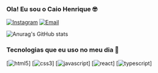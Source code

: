 ### Ola! Eu sou o Caio Henrique 🤓



[![Instagram](https://img.shields.io/badge/Instagram-E4405F?style=for-the-badge&logo=instagram&logoColor=white)](https://www.instagram.com/caio.henriqe_)
[![Email](https://img.shields.io/badge/Microsoft_Outlook-0078D4?style=for-the-badge&logo=microsoft-outlook&logoColor=white)](<mailto: caiohenrique-dev@outlook.com>)

![Anurag's GitHub stats](https://github-readme-stats.vercel.app/api?username=frostt1&show_icons=true&theme=tokyonight)

### Tecnologias que eu uso no meu dia 🧠


[![html5](https://img.shields.io/badge/HTML5-E34F26?style=for-the-badge&logo=html5&logoColor=white)]
[![css3](https://img.shields.io/badge/CSS3-1572B6?style=for-the-badge&logo=css3&logoColor=white)]
[![javascript](https://img.shields.io/badge/JavaScript-F7DF1E?style=for-the-badge&logo=javascript&logoColor=black)]
[![react](https://img.shields.io/badge/React-20232A?style=for-the-badge&logo=react&logoColor=61DAFB)]
[![typescript](https://img.shields.io/badge/TypeScript-007ACC?style=for-the-badge&logo=typescript&logoColor=white)]
    
